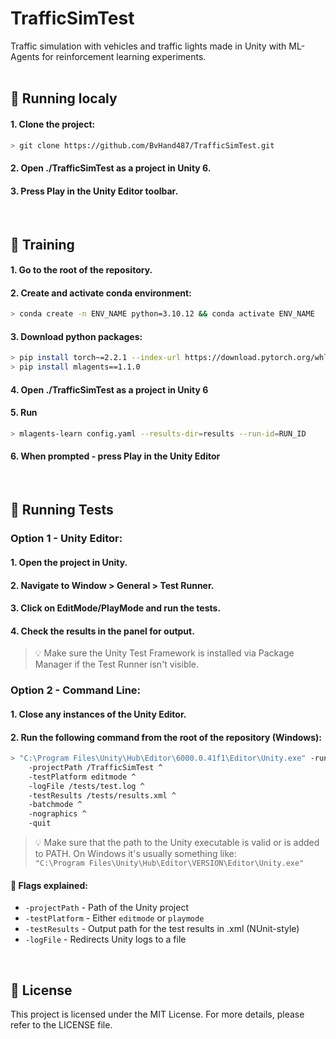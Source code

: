 # TrafficSimTest

Traffic simulation with vehicles and traffic lights made in Unity with ML-Agents for reinforcement learning experiments.
<br/>
<br/>

## 🚀 Running localy

#### 1. Clone the project:

```bash
> git clone https://github.com/BvHand487/TrafficSimTest.git
```

#### 2. Open ./TrafficSimTest as a project in Unity 6.

#### 3. Press Play in the Unity Editor toolbar.
<br/>

## 🧠 Training

#### 1. Go to the root of the repository.

#### 2. Create and activate conda environment:

```bash
> conda create -n ENV_NAME python=3.10.12 && conda activate ENV_NAME
```

#### 3. Download python packages:

```bash
> pip install torch~=2.2.1 --index-url https://download.pytorch.org/whl/cu121
> pip install mlagents==1.1.0
```

#### 4. Open ./TrafficSimTest as a project in Unity 6

#### 5. Run
```bash
> mlagents-learn config.yaml --results-dir=results --run-id=RUN_ID
```

#### 6. When prompted - press Play in the Unity Editor
<br/>

## 🧪 Running Tests

### Option 1 - Unity Editor:
#### 1. Open the project in Unity.
#### 2. Navigate to Window > General > Test Runner.
#### 3. Click on EditMode/PlayMode and run the tests.
#### 4. Check the results in the panel for output.

> 💡 Make sure the Unity Test Framework is installed via Package Manager if the Test Runner isn't visible.  


### Option 2 - Command Line:

#### 1. Close any instances of the Unity Editor.
#### 2. Run the following command from the root of the repository (Windows):

```bash
> "C:\Program Files\Unity\Hub\Editor\6000.0.41f1\Editor\Unity.exe" -runTests ^
    -projectPath /TrafficSimTest ^
    -testPlatform editmode ^
    -logFile /tests/test.log ^
    -testResults /tests/results.xml ^
    -batchmode ^
    -nographics ^
    -quit
```

> 💡 Make sure that the path to the Unity executable is valid or is added to PATH. On Windows it's usually something like:<br/>
```"C:\Program Files\Unity\Hub\Editor\VERSION\Editor\Unity.exe"```

#### 📌 Flags explained:
* ```-projectPath``` - Path of the Unity project
* ```-testPlatform``` - Either ```editmode``` or ```playmode```
* ```-testResults``` - Output path for the test results in .xml (NUnit-style)
* ```-logFile``` - Redirects Unity logs to a file
<br/>

## 📄 License
This project is licensed under the MIT License. For more details, please refer to the LICENSE file.
